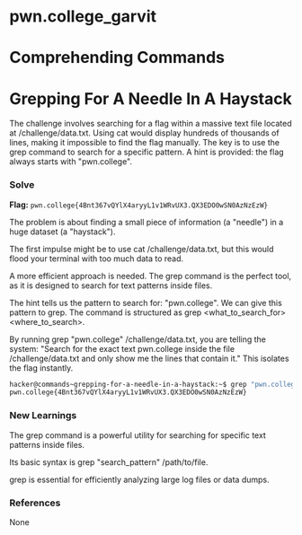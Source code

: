 # pwn.college_garvit
# Comprehending Commands

# Grepping For A Needle In A Haystack
The challenge involves searching for a flag within a massive text file located at /challenge/data.txt. Using cat would display hundreds of thousands of lines, making it impossible to find the flag manually. The key is to use the grep command to search for a specific pattern. A hint is provided: the flag always starts with "pwn.college".

### Solve
**Flag:** `pwn.college{4Bnt367vQYlX4aryyL1v1WRvUX3.QX3EDO0wSN0AzNzEzW}`

The problem is about finding a small piece of information (a "needle") in a huge dataset (a "haystack").

The first impulse might be to use cat /challenge/data.txt, but this would flood your terminal with too much data to read.

A more efficient approach is needed. The grep command is the perfect tool, as it is designed to search for text patterns inside files.

The hint tells us the pattern to search for: "pwn.college". We can give this pattern to grep. The command is structured as grep <what_to_search_for> <where_to_search>.

By running grep "pwn.college" /challenge/data.txt, you are telling the system: "Search for the exact text pwn.college inside the file /challenge/data.txt and only show me the lines that contain it." This isolates the flag instantly.

```bash
hacker@commands~grepping-for-a-needle-in-a-haystack:~$ grep "pwn.college" /challenge/data.txt
pwn.college{4Bnt367vQYlX4aryyL1v1WRvUX3.QX3EDO0wSN0AzNzEzW}
```
    
### New Learnings
The grep command is a powerful utility for searching for specific text patterns inside files.

Its basic syntax is grep "search_pattern" /path/to/file.

grep is essential for efficiently analyzing large log files or data dumps.

### References 
None